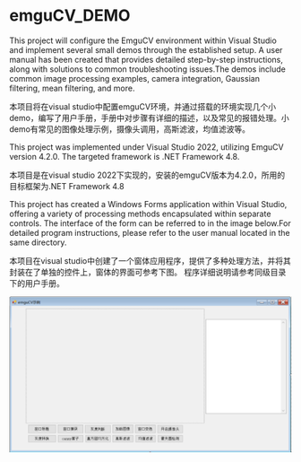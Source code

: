 # emguCV_DEMO
This project will configure the EmguCV environment within Visual Studio and implement several small demos through the established setup. A user manual has been created that provides detailed step-by-step instructions, along with solutions to common troubleshooting issues.The demos include common image processing examples, camera integration, Gaussian filtering, mean filtering, and more.  

 本项目将在visual studio中配置emguCV环境，并通过搭载的环境实现几个小demo，编写了用户手册，手册中对步骤有详细的描述，以及常见的报错处理。小demo有常见的图像处理示例，摄像头调用，高斯滤波，均值滤波等。  

 This project was implemented under Visual Studio 2022, utilizing EmguCV version 4.2.0. The targeted framework is .NET Framework 4.8.

 本项目是在visual studio 2022下实现的，安装的emguCV版本为4.2.0，所用的目标框架为.NET Framework 4.8

This project has created a Windows Forms application within Visual Studio, offering a variety of processing methods encapsulated within separate controls. The interface of the form can be referred to in the image below.For detailed program instructions, please refer to the user manual located in the same directory.

本项目在visual studio中创建了一个窗体应用程序，提供了多种处理方法，并将其封装在了单独的控件上，窗体的界面可参考下图。 程序详细说明请参考同级目录下的用户手册。 

![emguCV_Image](./emguCV图像.png)

